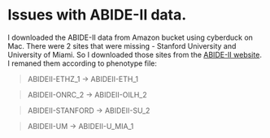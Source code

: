 # Issues with ABIDE-II data.

I downloaded the ABIDE-II data from Amazon bucket using cyberduck on Mac. There were 2 sites that were missing - Stanford University and University of Miami. So I downloaded those sites from the [ABIDE-II website](http://fcon_1000.projects.nitrc.org/indi/abide/abide_II.html). I remaned them according to phenotype file: 

> ABIDEII-ETHZ_1 -> ABIDEII-ETH_1 

> ABIDEII-ONRC_2 -> ABIDEII-OILH_2 

> ABIDEII-STANFORD -> ABIDEII-SU_2 

> ABIDEII-UM -> ABIDEII-U_MIA_1 
    
